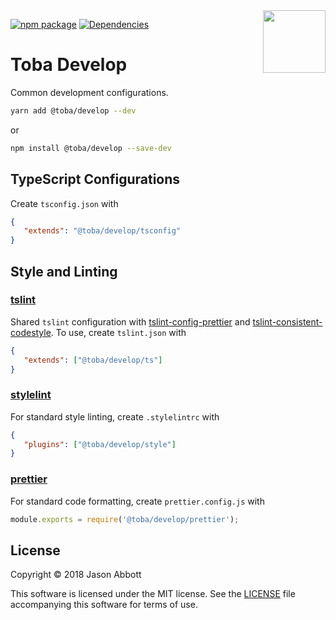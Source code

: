 <img src='https://toba.github.io/about/images/logo-colored.svg' width="100" align="right"/>

[![npm package](https://img.shields.io/npm/v/@toba/develop.svg)](https://www.npmjs.org/package/@toba/develop)
[![Dependencies](https://img.shields.io/david/toba/develop.svg)](https://david-dm.org/toba/develop)

# Toba Develop

Common development configurations.

```sh
yarn add @toba/develop --dev
```

or

```sh
npm install @toba/develop --save-dev
```

## TypeScript Configurations

Create `tsconfig.json` with

```json
{
   "extends": "@toba/develop/tsconfig"
}
```

## Style and Linting

### [tslint](https://palantir.github.io/tslint/)

Shared `tslint` configuration with [tslint-config-prettier](https://github.com/alexjoverm/tslint-config-prettier) and [tslint-consistent-codestyle](https://github.com/ajafff/tslint-consistent-codestyle). To use, create `tslint.json` with

```json
{
   "extends": ["@toba/develop/ts"]
}
```

### [stylelint](https://stylelint.io/)

For standard style linting, create `.stylelintrc` with

```json
{
   "plugins": ["@toba/develop/style"]
}
```

### [prettier](https://prettier.io/)

For standard code formatting, create `prettier.config.js` with

```js
module.exports = require('@toba/develop/prettier');
```

## License

Copyright &copy; 2018 Jason Abbott

This software is licensed under the MIT license. See the [LICENSE](./LICENSE) file
accompanying this software for terms of use.

